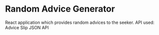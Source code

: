 # Random Advice Generator

React application which provides random advices to the seeker. API used: Advice Slip JSON API
